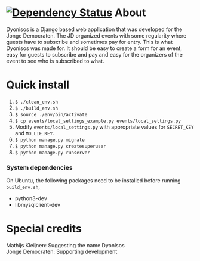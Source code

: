 [![Dependency Status](https://gemnasium.com/jonge-democraten/dyonisos.svg)](https://gemnasium.com/jonge-democraten/dyonisos) 
About
=====
Dyonisos is a Django based web application that was developed for the
Jonge Democraten. The JD organized events with some regularity where
guests have to subscribe and sometimes pay for entry. This is what
Dyonisos was made for. It should be easy to create a form for an event,
easy for guests to subscribe and pay and easy for the organizers of the
event to see who is subscribed to what.

Quick install
============
1. `$ ./clean_env.sh`
1. `$ ./build_env.sh`
1. `$ source ./env/bin/activate`
1. `$ cp events/local_settings_example.py events/local_settings.py`
1. Modify `events/local_settings.py` with appropriate values for `SECRET_KEY` and `MOLLIE_KEY`.
1. `$ python manage.py migrate`
1. `$ python manage.py createsuperuser`
1. `$ python manage.py runserver`

### System dependencies
On Ubuntu, the following packages need to be installed before running `build_env.sh`,
- python3-dev
- libmysqlclient-dev

Special credits
===============
Mathijs Kleijnen: 
    Suggesting the name Dyonisos  
Jonge Democraten: 
    Supporting development
